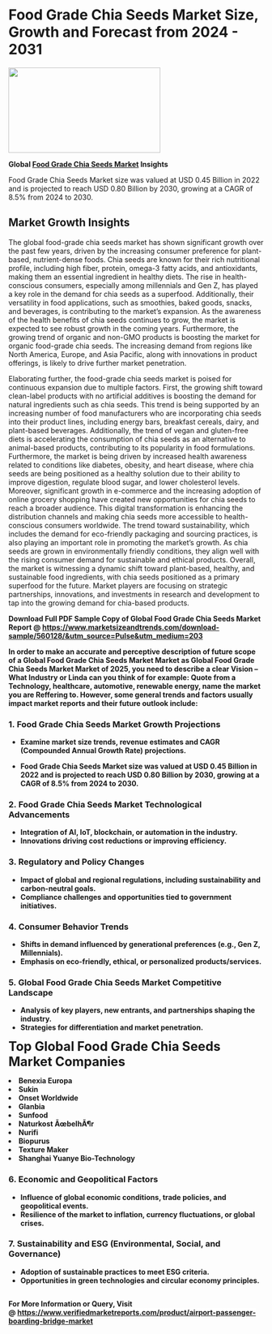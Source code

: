 <H1>Food Grade Chia Seeds Market Size, Growth and Forecast from 2024 - 2031</H1><img class="aligncenter size-medium wp-image-584254" src="https://thirdeyenews.in/wp-content/uploads/2024/09/Global-Market-Research-300x168.jpeg" alt="" width="300" height="168" /><p><strong>Global&nbsp;<a href="https://www.marketsizeandtrends.com/download-sample/560128/&amp;utm_source=Pulse&amp;utm_medium=203">Food Grade Chia Seeds Market</a> Insights</strong></p><p>Food Grade Chia Seeds Market size was valued at USD 0.45 Billion in 2022 and is projected to reach USD 0.80 Billion by 2030, growing at a CAGR of 8.5% from 2024 to 2030.</p><p><h2>Market Growth Insights</h2> <p>The global food-grade chia seeds market has shown significant growth over the past few years, driven by the increasing consumer preference for plant-based, nutrient-dense foods. Chia seeds are known for their rich nutritional profile, including high fiber, protein, omega-3 fatty acids, and antioxidants, making them an essential ingredient in healthy diets. The rise in health-conscious consumers, especially among millennials and Gen Z, has played a key role in the demand for chia seeds as a superfood. Additionally, their versatility in food applications, such as smoothies, baked goods, snacks, and beverages, is contributing to the market’s expansion. As the awareness of the health benefits of chia seeds continues to grow, the market is expected to see robust growth in the coming years. Furthermore, the growing trend of organic and non-GMO products is boosting the market for organic food-grade chia seeds. The increasing demand from regions like North America, Europe, and Asia Pacific, along with innovations in product offerings, is likely to drive further market penetration.</p> <p><strong></strong></p> <p>Elaborating further, the food-grade chia seeds market is poised for continuous expansion due to multiple factors. First, the growing shift toward clean-label products with no artificial additives is boosting the demand for natural ingredients such as chia seeds. This trend is being supported by an increasing number of food manufacturers who are incorporating chia seeds into their product lines, including energy bars, breakfast cereals, dairy, and plant-based beverages. Additionally, the trend of vegan and gluten-free diets is accelerating the consumption of chia seeds as an alternative to animal-based products, contributing to its popularity in food formulations. Furthermore, the market is being driven by increased health awareness related to conditions like diabetes, obesity, and heart disease, where chia seeds are being positioned as a healthy solution due to their ability to improve digestion, regulate blood sugar, and lower cholesterol levels. Moreover, significant growth in e-commerce and the increasing adoption of online grocery shopping have created new opportunities for chia seeds to reach a broader audience. This digital transformation is enhancing the distribution channels and making chia seeds more accessible to health-conscious consumers worldwide. The trend toward sustainability, which includes the demand for eco-friendly packaging and sourcing practices, is also playing an important role in promoting the market’s growth. As chia seeds are grown in environmentally friendly conditions, they align well with the rising consumer demand for sustainable and ethical products. Overall, the market is witnessing a dynamic shift toward plant-based, healthy, and sustainable food ingredients, with chia seeds positioned as a primary superfood for the future. Market players are focusing on strategic partnerships, innovations, and investments in research and development to tap into the growing demand for chia-based products.</p> <p><strong></p><p><span class=""><strong>Download Full PDF Sample Copy of Global Food Grade Chia Seeds Market Report</strong> @ <a href="https://www.marketsizeandtrends.com/download-sample/560128/&amp;utm_source=Pulse&amp;utm_medium=203" target="_blank">https://www.marketsizeandtrends.com/download-sample/560128/&amp;utm_source=Pulse&amp;utm_medium=203</a></span></p><p>In order to make an accurate and perceptive description of future scope of a Global&nbsp;Food Grade Chia Seeds Market Market as Global&nbsp;Food Grade Chia Seeds Market Market of 2025, you need to describe a clear Vision &ndash; What Industry or Linda can you think of for example: Quote from a Technology, healthcare, automotive, renewable energy, name the market you are Reffering to. However, some general trends and factors usually impact market reports and their future outlook include:</p><h3>1.&nbsp;<strong>Food Grade Chia Seeds Market Growth Projections</strong></h3><ul><li>Examine market size trends, revenue estimates and CAGR (Compounded Annual Growth Rate) projections.</li><li><p>Food Grade Chia Seeds Market size was valued at USD 0.45 Billion in 2022 and is projected to reach USD 0.80 Billion by 2030, growing at a CAGR of 8.5% from 2024 to 2030.</p></li></ul><h3>2.&nbsp;<strong>Food Grade Chia Seeds Market Technological Advancements</strong></h3><ul><li>Integration of AI, IoT, blockchain, or automation in the industry.</li><li>Innovations driving cost reductions or improving efficiency.</li></ul><h3>3.&nbsp;<strong>Regulatory and Policy Changes</strong></h3><ul><li>Impact of global and regional regulations, including sustainability and carbon-neutral goals.</li><li>Compliance challenges and opportunities tied to government initiatives.</li></ul><h3>4.&nbsp;<strong>Consumer Behavior Trends</strong></h3><ul><li>Shifts in demand influenced by generational preferences (e.g., Gen Z, Millennials).</li><li>Emphasis on eco-friendly, ethical, or personalized products/services.</li></ul><h3>5.&nbsp;<strong>Global Food Grade Chia Seeds Market Competitive Landscape</strong></h3><ul><li>Analysis of key players, new entrants, and partnerships shaping the industry.</li><li>Strategies for differentiation and market penetration.</li></ul><p data-pm-slice="1 1 []"><span style="color: inherit; font-family: inherit; font-size: 25px;">Top Global Food Grade Chia Seeds Market Companies</span></p><div class="" data-test-id=""><p><li>Benexia Europa</li><li> Sukin</li><li> Onset Worldwide</li><li> Glanbia</li><li> Sunfood</li><li> Naturkost ÃœbelhÃ¶r</li><li> Nurifi</li><li> Biopurus</li><li> Texture Maker</li><li> Shanghai Yuanye Bio-Technology</li></p></div><h3>6.&nbsp;<strong>Economic and Geopolitical Factors</strong></h3><ul><li>Influence of global economic conditions, trade policies, and geopolitical events.</li><li>Resilience of the market to inflation, currency fluctuations, or global crises.</li></ul><h3>7.&nbsp;<strong>Sustainability and ESG (Environmental, Social, and Governance)</strong></h3><ul><li>Adoption of sustainable practices to meet ESG criteria.</li><li>Opportunities in green technologies and circular economy principles.</li></ul><h2><strong style="font-size: 14px;">For More Information or Query, Visit @&nbsp;</strong><a style="background-color: #ffffff; font-size: 14px;" href="https://www.marketsizeandtrends.com/report/food-grade-chia-seeds-market/" target="_blank">https://www.verifiedmarketreports.com/product/airport-passenger-boarding-bridge-market</a></h2>
